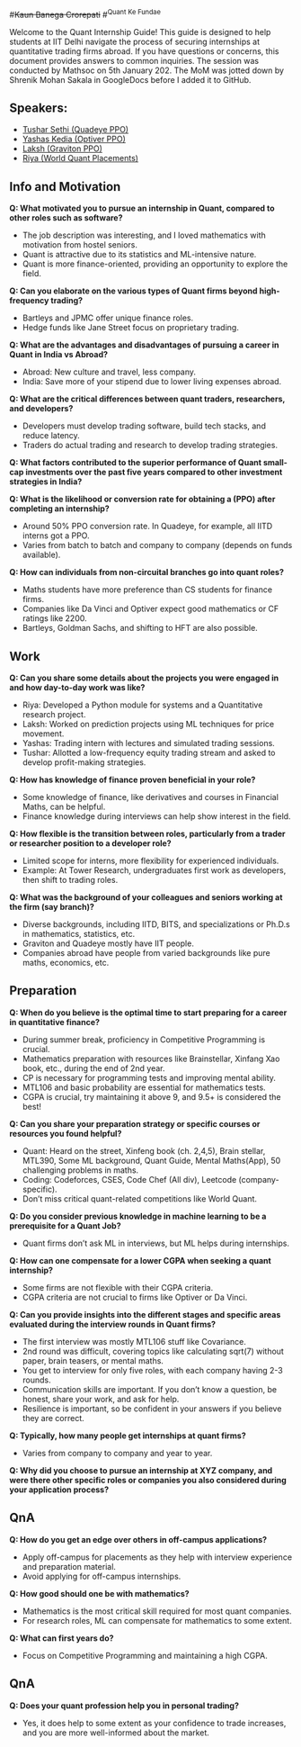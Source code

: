 #~~Kaun Banega Crorepati~~
#<sup>Quant Ke Fundae</sup>


Welcome to the Quant Internship Guide! This guide is designed to help students at IIT Delhi navigate the process of securing internships at quantitative trading firms abroad. If you have questions or concerns, this document provides answers to common inquiries. The session was conducted by Mathsoc on 5th January 202. The MoM was jotted down by Shrenik Mohan Sakala in GoogleDocs before I added it to GitHub.

## Speakers:
- [Tushar Sethi (Quadeye PPO)](https://www.linkedin.com/in/tushar-sethi-10a6b41ba/?originalSubdomain=in)
- [Yashas Kedia (Optiver PPO)](linkedin.com/in/yashas-kedia-4806a5218/?originalsubdomain=in)
- [Laksh (Graviton PPO)](https://www.linkedin.com/in/glak/?originalSubdomain=in)
- [Riya (World Quant Placements)](linkedin.com/in/riya-sawhney-21b8a9214/?originalsubdomain=in)




## Info and Motivation

**Q: What motivated you to pursue an internship in Quant, compared to other roles such as software?**
- The job description was interesting, and I loved mathematics with motivation from hostel seniors.
- Quant is attractive due to its statistics and ML-intensive nature.
- Quant is more finance-oriented, providing an opportunity to explore the field.

**Q: Can you elaborate on the various types of Quant firms beyond high-frequency trading?**
- Bartleys and JPMC offer unique finance roles.
- Hedge funds like Jane Street focus on proprietary trading.

**Q: What are the advantages and disadvantages of pursuing a career in Quant in India vs Abroad?**
- Abroad: New culture and travel, less company.
- India: Save more of your stipend due to lower living expenses abroad.

**Q: What are the critical differences between quant traders, researchers, and developers?**
- Developers must develop trading software, build tech stacks, and reduce latency.
- Traders do actual trading and research to develop trading strategies.

**Q: What factors contributed to the superior performance of Quant small-cap investments over the past five years compared to other investment strategies in India?**

**Q: What is the likelihood or conversion rate for obtaining a (PPO) after completing an internship?**
- Around 50% PPO conversion rate. In Quadeye, for example, all IITD interns got a PPO.
- Varies from batch to batch and company to company (depends on funds available).

**Q: How can individuals from non-circuital branches go into quant roles?**
- Maths students have more preference than CS students for finance firms.
- Companies like Da Vinci and Optiver expect good mathematics or CF ratings like 2200.
- Bartleys, Goldman Sachs, and shifting to HFT are also possible.

## Work

**Q: Can you share some details about the projects you were engaged in and how day-to-day work was like?**
- Riya: Developed a Python module for systems and a Quantitative research project.
- Laksh: Worked on prediction projects using ML techniques for price movement.
- Yashas: Trading intern with lectures and simulated trading sessions.
- Tushar: Allotted a low-frequency equity trading stream and asked to develop profit-making strategies.

**Q: How has knowledge of finance proven beneficial in your role?**
- Some knowledge of finance, like derivatives and courses in Financial Maths, can be helpful.
- Finance knowledge during interviews can help show interest in the field.

**Q: How flexible is the transition between roles, particularly from a trader or researcher position to a developer role?**
- Limited scope for interns, more flexibility for experienced individuals.
- Example: At Tower Research, undergraduates first work as developers, then shift to trading roles.

**Q: What was the background of your colleagues and seniors working at the firm (say branch)?**
- Diverse backgrounds, including IITD, BITS, and specializations or Ph.D.s in mathematics, statistics, etc.
- Graviton and Quadeye mostly have IIT people.
- Companies abroad have people from varied backgrounds like pure maths, economics, etc.

## Preparation

**Q: When do you believe is the optimal time to start preparing for a career in quantitative finance?**
- During summer break, proficiency in Competitive Programming is crucial.
- Mathematics preparation with resources like Brainstellar, Xinfang Xao book, etc., during the end of 2nd year.
- CP is necessary for programming tests and improving mental ability.
- MTL106 and basic probability are essential for mathematics tests.
- CGPA is crucial, try maintaining it above 9, and 9.5+ is considered the best!

**Q: Can you share your preparation strategy or specific courses or resources you found helpful?**
- Quant: Heard on the street, Xinfeng book (ch. 2,4,5), Brain stellar, MTL390, Some ML background, Quant Guide, Mental Maths(App), 50 challenging problems in maths.
- Coding: Codeforces, CSES, Code Chef (All div), Leetcode (company-specific).
- Don’t miss critical quant-related competitions like World Quant.

**Q: Do you consider previous knowledge in machine learning to be a prerequisite for a Quant Job?**
- Quant firms don’t ask ML in interviews, but ML helps during internships.

**Q: How can one compensate for a lower CGPA when seeking a quant internship?**
- Some firms are not flexible with their CGPA criteria.
- CGPA criteria are not crucial to firms like Optiver or Da Vinci.

**Q: Can you provide insights into the different stages and specific areas evaluated during the interview rounds in Quant firms?**
- The first interview was mostly MTL106 stuff like Covariance.
- 2nd round was difficult, covering topics like calculating sqrt(7) without paper, brain teasers, or mental maths.
- You get to interview for only five roles, with each company having 2-3 rounds.
- Communication skills are important. If you don’t know a question, be honest, share your work, and ask for help.
- Resilience is important, so be confident in your answers if you believe they are correct.

**Q: Typically, how many people get internships at quant firms?**
- Varies from company to company and year to year.

**Q: Why did you choose to pursue an internship at XYZ company, and were there other specific roles or companies you also considered during your application process?**

## QnA

**Q: How do you get an edge over others in off-campus applications?**
- Apply off-campus for placements as they help with interview experience and preparation material.
- Avoid applying for off-campus internships.

**Q: How good should one be with mathematics?**
- Mathematics is the most critical skill required for most quant companies.
- For research roles, ML can compensate for mathematics to some extent.

**Q: What can first years do?**
- Focus on Competitive Programming and maintaining a high CGPA.

## QnA

**Q: Does your quant profession help you in personal trading?**
- Yes, it does help to some extent as your confidence to trade increases, and you are more well-informed about the market.
